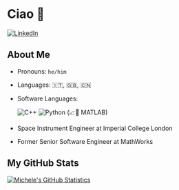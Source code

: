 # Ciao 👋

[![LinkedIn](https://img.shields.io/badge/LinkedIn-0077B5?style=for-the-badge&logo=linkedin&logoColor=white)](https://www.linkedin.com/in/mfacchinelli/)

## About Me

- Pronouns: `he/him`
- Languages: 🇮🇹, 🇬🇧, 🇨🇳
- Software Languages:

  ![C++](https://img.shields.io/badge/C%2B%2B-00599C?style=for-the-badge&logo=c%2B%2B&logoColor=white) ![Python](https://img.shields.io/badge/Python-FFD43B?style=for-the-badge&logo=python&logoColor=blue) (📈🌊 MATLAB)

- Space Instrument Engineer at Imperial College London
- Former Senior Software Engineer at MathWorks

## My GitHub Stats

[![Michele's GitHub Statistics](https://github-readme-stats.vercel.app/api?username=mfacchinelli)](https://github.com/anuraghazra/github-readme-stats)
  
